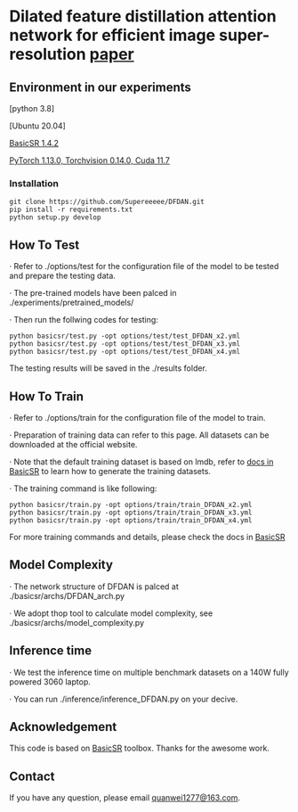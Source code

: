 # Dilated feature distillation attention network for efficient image super-resolution [paper](https://www.sciencedirect.com/science/article/abs/pii/S0031320325005163)

## Environment in our experiments
[python 3.8]

[Ubuntu 20.04]

[BasicSR 1.4.2](https://github.com/XPixelGroup/BasicSR)

[PyTorch 1.13.0, Torchvision 0.14.0, Cuda 11.7](https://pytorch.org/get-started/previous-versions/)

### Installation
```
git clone https://github.com/Supereeeee/DFDAN.git
pip install -r requirements.txt
python setup.py develop
```

## How To Test
· Refer to ./options/test for the configuration file of the model to be tested and prepare the testing data.  

· The pre-trained models have been palced in ./experiments/pretrained_models/  

· Then run the follwing codes for testing:  

```
python basicsr/test.py -opt options/test/test_DFDAN_x2.yml
python basicsr/test.py -opt options/test/test_DFDAN_x3.yml
python basicsr/test.py -opt options/test/test_DFDAN_x4.yml
```
The testing results will be saved in the ./results folder.

## How To Train
· Refer to ./options/train for the configuration file of the model to train.  

· Preparation of training data can refer to this page. All datasets can be downloaded at the official website.  

· Note that the default training dataset is based on lmdb, refer to [docs in BasicSR](https://github.com/XPixelGroup/BasicSR/blob/master/docs/DatasetPreparation.md) to learn how to generate the training datasets.  

· The training command is like following:
```
python basicsr/train.py -opt options/train/train_DFDAN_x2.yml
python basicsr/train.py -opt options/train/train_DFDAN_x3.yml
python basicsr/train.py -opt options/train/train_DFDAN_x4.yml
```
For more training commands and details, please check the docs in [BasicSR](https://github.com/XPixelGroup/BasicSR)  

## Model Complexity
· The network structure of DFDAN is palced at ./basicsr/archs/DFDAN_arch.py

· We adopt thop tool to calculate model complexity, see ./basicsr/archs/model_complexity.py

## Inference time
· We test the inference time on multiple benchmark datasets on a 140W fully powered 3060 laptop. 

· You can run ./inference/inference_DFDAN.py on your decive.


## Acknowledgement
This code is based on [BasicSR](https://github.com/XPixelGroup/BasicSR) toolbox. Thanks for the awesome work.

## Contact
If you have any question, please email quanwei1277@163.com.
